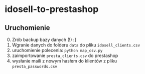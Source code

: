 # idosell-to-prestashop

## Uruchomienie

0. Zrób backup bazy danych (!) :]
1. Wgranie danych do folderu `data` do pliku `idosell_clients.csv`
2. uruchomienie polecenia: `python map_csv.py`
3. zaimportowanie `presta_clients.csv` do prestashop
4. wysłanie maili z nowym hasłem do klientów z pliku `presta_passwords.csv`
